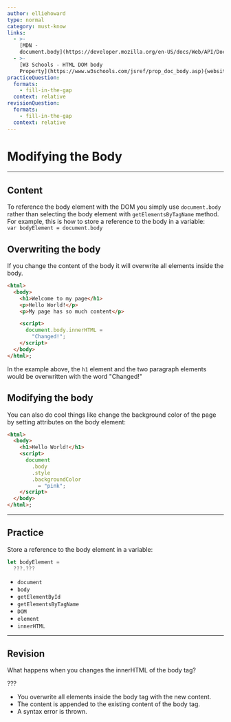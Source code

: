 ```yaml
---
author: elliehoward
type: normal
category: must-know
links:
  - >-
    [MDN -
    document.body](https://developer.mozilla.org/en-US/docs/Web/API/Document/body){website}
  - >-
    [W3 Schools - HTML DOM body
    Property](https://www.w3schools.com/jsref/prop_doc_body.asp){website}
practiceQuestion:
  formats:
    - fill-in-the-gap
  context: relative
revisionQuestion:
  formats:
    - fill-in-the-gap
  context: relative
---
```


# Modifying the Body


---

## Content

To reference the body element with the DOM you simply use `document.body` rather than selecting the body element with `getElementsByTagName` method. For example, this is how to store a reference to the body in a variable:  
`var bodyElement = document.body`  

## Overwriting the body

If you change the content of the body it will overwrite all elements inside the body.

```html
<html>
  <body>
    <h1>Welcome to my page</h1>
    <p>Hello World!</p>
    <p>My page has so much content</p>

    <script>
      document.body.innerHTML =
        "Changed!";
    </script>
  </body>
</html>;
```

In the example above, the `h1` element and the two paragraph elements would be overwritten with the word "Changed!"

## Modifying the body

You can also do cool things like change the background color of the page by setting attributes on the body element:

```html
<html>
  <body>
    <h1>Hello World!</h1>
    <script>
      document
        .body
        .style
        .backgroundColor
          = "pink";
    </script>
  </body>
</html>;
```


---

## Practice

Store a reference to the body element in a variable:

```js
let bodyElement = 
  ???.???
```

- `document`
- `body`
- `getElementById`
- `getElementsByTagName`
- `DOM`
- `element`
- `innerHTML`


---

## Revision

What happens when you changes the innerHTML of the body tag?

???

- You overwrite all elements inside the body tag with the new content.
- The content is appended to the existing content of the body tag.
- A syntax error is thrown.
